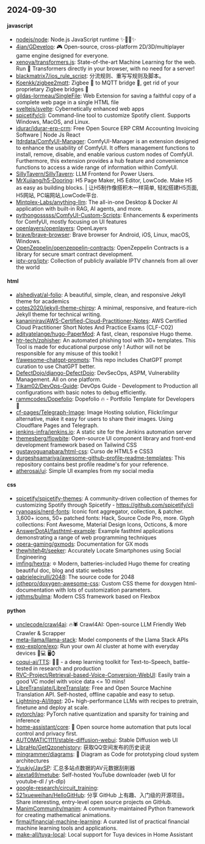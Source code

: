 ## 2024-09-30

#### javascript
* [nodejs/node](https://github.com/nodejs/node): Node.js JavaScript runtime ✨🐢🚀✨
* [4ian/GDevelop](https://github.com/4ian/GDevelop): 🎮 Open-source, cross-platform 2D/3D/multiplayer game engine designed for everyone.
* [xenova/transformers.js](https://github.com/xenova/transformers.js): State-of-the-art Machine Learning for the web. Run 🤗 Transformers directly in your browser, with no need for a server!
* [blackmatrix7/ios_rule_script](https://github.com/blackmatrix7/ios_rule_script): 分流规则、重写写规则及脚本。
* [Koenkk/zigbee2mqtt](https://github.com/Koenkk/zigbee2mqtt): Zigbee 🐝 to MQTT bridge 🌉, get rid of your proprietary Zigbee bridges 🔨
* [gildas-lormeau/SingleFile](https://github.com/gildas-lormeau/SingleFile): Web Extension for saving a faithful copy of a complete web page in a single HTML file
* [sveltejs/svelte](https://github.com/sveltejs/svelte): Cybernetically enhanced web apps
* [spicetify/cli](https://github.com/spicetify/cli): Command-line tool to customize Spotify client. Supports Windows, MacOS, and Linux.
* [idurar/idurar-erp-crm](https://github.com/idurar/idurar-erp-crm): Free Open Source ERP CRM Accounting Invoicing Software | Node Js React
* [ltdrdata/ComfyUI-Manager](https://github.com/ltdrdata/ComfyUI-Manager): ComfyUI-Manager is an extension designed to enhance the usability of ComfyUI. It offers management functions to install, remove, disable, and enable various custom nodes of ComfyUI. Furthermore, this extension provides a hub feature and convenience functions to access a wide range of information within ComfyUI.
* [SillyTavern/SillyTavern](https://github.com/SillyTavern/SillyTavern): LLM Frontend for Power Users.
* [MrXujiang/h5-Dooring](https://github.com/MrXujiang/h5-Dooring): H5 Page Maker, H5 Editor, LowCode. Make H5 as easy as building blocks. | 让H5制作像搭积木一样简单, 轻松搭建H5页面, H5网站, PC端网站,LowCode平台.
* [Mintplex-Labs/anything-llm](https://github.com/Mintplex-Labs/anything-llm): The all-in-one Desktop & Docker AI application with built-in RAG, AI agents, and more.
* [pythongosssss/ComfyUI-Custom-Scripts](https://github.com/pythongosssss/ComfyUI-Custom-Scripts): Enhancements & experiments for ComfyUI, mostly focusing on UI features
* [openlayers/openlayers](https://github.com/openlayers/openlayers): OpenLayers
* [brave/brave-browser](https://github.com/brave/brave-browser): Brave browser for Android, iOS, Linux, macOS, Windows.
* [OpenZeppelin/openzeppelin-contracts](https://github.com/OpenZeppelin/openzeppelin-contracts): OpenZeppelin Contracts is a library for secure smart contract development.
* [iptv-org/iptv](https://github.com/iptv-org/iptv): Collection of publicly available IPTV channels from all over the world

#### html
* [alshedivat/al-folio](https://github.com/alshedivat/al-folio): A beautiful, simple, clean, and responsive Jekyll theme for academics
* [cotes2020/jekyll-theme-chirpy](https://github.com/cotes2020/jekyll-theme-chirpy): A minimal, responsive, and feature-rich Jekyll theme for technical writing.
* [kananinirav/AWS-Certified-Cloud-Practitioner-Notes](https://github.com/kananinirav/AWS-Certified-Cloud-Practitioner-Notes): AWS Certified Cloud Practitioner Short Notes And Practice Exams (CLF-C02)
* [adityatelange/hugo-PaperMod](https://github.com/adityatelange/hugo-PaperMod): A fast, clean, responsive Hugo theme.
* [htr-tech/zphisher](https://github.com/htr-tech/zphisher): An automated phishing tool with 30+ templates. This Tool is made for educational purpose only ! Author will not be responsible for any misuse of this toolkit !
* [f/awesome-chatgpt-prompts](https://github.com/f/awesome-chatgpt-prompts): This repo includes ChatGPT prompt curation to use ChatGPT better.
* [DefectDojo/django-DefectDojo](https://github.com/DefectDojo/django-DefectDojo): DevSecOps, ASPM, Vulnerability Management. All on one platform.
* [Tikam02/DevOps-Guide](https://github.com/Tikam02/DevOps-Guide): DevOps Guide - Development to Production all configurations with basic notes to debug efficiently.
* [rammcodes/Dopefolio](https://github.com/rammcodes/Dopefolio): Dopefolio 🔥 - Portfolio Template for Developers 🚀
* [cf-pages/Telegraph-Image](https://github.com/cf-pages/Telegraph-Image): Image Hosting solution, Flickr/imgur alternative, make it easy for users to share their images. Using Cloudflare Pages and Telegraph.
* [jenkins-infra/jenkins.io](https://github.com/jenkins-infra/jenkins.io): A static site for the Jenkins automation server
* [themesberg/flowbite](https://github.com/themesberg/flowbite): Open-source UI component library and front-end development framework based on Tailwind CSS
* [gustavoguanabara/html-css](https://github.com/gustavoguanabara/html-css): Curso de HTML5 e CSS3
* [durgeshsamariya/awesome-github-profile-readme-templates](https://github.com/durgeshsamariya/awesome-github-profile-readme-templates): This repository contains best profile readme's for your reference.
* [atherosai/ui](https://github.com/atherosai/ui): Simple UI examples from my social media

#### css
* [spicetify/spicetify-themes](https://github.com/spicetify/spicetify-themes): A community-driven collection of themes for customizing Spotify through Spicetify - https://github.com/spicetify/cli
* [ryanoasis/nerd-fonts](https://github.com/ryanoasis/nerd-fonts): Iconic font aggregator, collection, & patcher. 3,600+ icons, 50+ patched fonts: Hack, Source Code Pro, more. Glyph collections: Font Awesome, Material Design Icons, Octicons, & more
* [AnswerDotAI/fasthtml-example](https://github.com/AnswerDotAI/fasthtml-example): Example fasthtml applications demonstrating a range of web programming techniques
* [opera-gaming/gxmods](https://github.com/opera-gaming/gxmods): Documentation for GX mods
* [thewhiteh4t/seeker](https://github.com/thewhiteh4t/seeker): Accurately Locate Smartphones using Social Engineering
* [imfing/hextra](https://github.com/imfing/hextra): 🔯 Modern, batteries-included Hugo theme for creating beautiful doc, blog and static websites
* [gabrielecirulli/2048](https://github.com/gabrielecirulli/2048): The source code for 2048
* [jothepro/doxygen-awesome-css](https://github.com/jothepro/doxygen-awesome-css): Custom CSS theme for doxygen html-documentation with lots of customization parameters.
* [jgthms/bulma](https://github.com/jgthms/bulma): Modern CSS framework based on Flexbox

#### python
* [unclecode/crawl4ai](https://github.com/unclecode/crawl4ai): 🔥🕷️ Crawl4AI: Open-source LLM Friendly Web Crawler & Scrapper
* [meta-llama/llama-stack](https://github.com/meta-llama/llama-stack): Model components of the Llama Stack APIs
* [exo-explore/exo](https://github.com/exo-explore/exo): Run your own AI cluster at home with everyday devices 📱💻 🖥️⌚
* [coqui-ai/TTS](https://github.com/coqui-ai/TTS): 🐸💬 - a deep learning toolkit for Text-to-Speech, battle-tested in research and production
* [RVC-Project/Retrieval-based-Voice-Conversion-WebUI](https://github.com/RVC-Project/Retrieval-based-Voice-Conversion-WebUI): Easily train a good VC model with voice data <= 10 mins!
* [LibreTranslate/LibreTranslate](https://github.com/LibreTranslate/LibreTranslate): Free and Open Source Machine Translation API. Self-hosted, offline capable and easy to setup.
* [Lightning-AI/litgpt](https://github.com/Lightning-AI/litgpt): 20+ high-performance LLMs with recipes to pretrain, finetune and deploy at scale.
* [pytorch/ao](https://github.com/pytorch/ao): PyTorch native quantization and sparsity for training and inference
* [home-assistant/core](https://github.com/home-assistant/core): 🏡 Open source home automation that puts local control and privacy first.
* [AUTOMATIC1111/stable-diffusion-webui](https://github.com/AUTOMATIC1111/stable-diffusion-webui): Stable Diffusion web UI
* [LibraHp/GetQzonehistory](https://github.com/LibraHp/GetQzonehistory): 获取QQ空间发布的历史说说
* [mingrammer/diagrams](https://github.com/mingrammer/diagrams): 🎨 Diagram as Code for prototyping cloud system architectures
* [Yuukiy/JavSP](https://github.com/Yuukiy/JavSP): 汇总多站点数据的AV元数据刮削器
* [alexta69/metube](https://github.com/alexta69/metube): Self-hosted YouTube downloader (web UI for youtube-dl / yt-dlp)
* [google-research/circuit_training](https://github.com/google-research/circuit_training): 
* [521xueweihan/HelloGitHub](https://github.com/521xueweihan/HelloGitHub): 分享 GitHub 上有趣、入门级的开源项目。Share interesting, entry-level open source projects on GitHub.
* [ManimCommunity/manim](https://github.com/ManimCommunity/manim): A community-maintained Python framework for creating mathematical animations.
* [firmai/financial-machine-learning](https://github.com/firmai/financial-machine-learning): A curated list of practical financial machine learning tools and applications.
* [make-all/tuya-local](https://github.com/make-all/tuya-local): Local support for Tuya devices in Home Assistant
